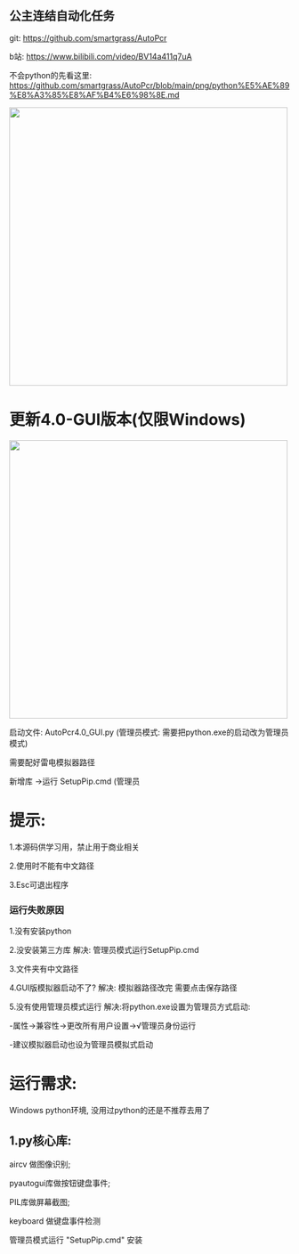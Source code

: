 ## 公主连结自动化任务 

git: https://github.com/smartgrass/AutoPcr

b站: https://www.bilibili.com/video/BV14a411q7uA

不会python的先看这里: https://github.com/smartgrass/AutoPcr/blob/main/png/python%E5%AE%89%E8%A3%85%E8%AF%B4%E6%98%8E.md

<img src="https://github.com/smartgrass/AutoPcr/blob/main/png/Top.png" width= "500"/>


# 更新4.0-GUI版本(仅限Windows) 

<img src="https://github.com/smartgrass/AutoPcr/blob/main/png/GUIWindow.png" width= "500"/>

启动文件: AutoPcr4.0_GUI.py (管理员模式: 需要把python.exe的启动改为管理员模式)

需要配好雷电模拟器路径

新增库 ->运行 SetupPip.cmd (管理员

# 提示:

1.本源码供学习用，禁止用于商业相关

2.使用时不能有中文路径

3.Esc可退出程序

### 运行失败原因
1.没有安装python

2.没安装第三方库 解决: 管理员模式运行SetupPip.cmd

3.文件夹有中文路径

4.GUI版模拟器启动不了?  解决: 模拟器路径改完 需要点击保存路径

5.没有使用管理员模式运行 解决:将python.exe设置为管理员方式启动:

-属性->兼容性->更改所有用户设置->√管理员身份运行

-建议模拟器启动也设为管理员模拟式启动


# 运行需求:
Windows
python环境, 没用过python的还是不推荐去用了


## 1.py核心库:

 aircv 做图像识别;
 
 pyautogui库做按钮键盘事件;
 
 PIL库做屏幕截图;
 
 keyboard 做键盘事件检测
 
管理员模式运行 "SetupPip.cmd" 安装


